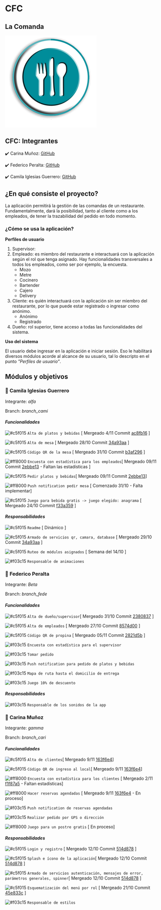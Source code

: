 # CFC
## La Comanda 

![Logo](https://github.com/camilaiglesiasguerrero/TP_PPS_2018_Comanda/blob/master/src/assets/readme/logoFondo.png)

## **CFC: Integrantes** 

:heavy_check_mark: Carina Muñoz: [GitHub](https://github.com/caru08) 

:heavy_check_mark: Federico Peralta: [GitHub](https://github.com/fepe15) 

:heavy_check_mark: Camila Iglesias Guerrero: [GitHub](https://github.com/camilaiglesiasguerrero)      


## ¿En qué consiste el proyecto?
La aplicación permitirá la gestión de las comandas de un restaurante. Fundamentalmente, dará la posibilidad, tanto al cliente como a los empleados, de tener la trazabilidad del pedido en todo momento.

### ¿Cómo se usa la aplicación? 
**Perfiles de usuario**
1. Supervisor:
2. Empleado: es miembro del restaurante e interactuará con la aplicación según el rol que tenga asignado. Hay funcionalidades transversales a todos los empleados, como ser por ejemplo, la encuesta.
     - Mozo
     - Metre
     - Cocinero
     - Bartender
     - Cajero
     - Delivery
3. Cliente: es quién interactuará con la aplicación sin ser miembro del restaurante, por lo que puede estar registrado o ingresar como anónimo. 
     - Anónimo
     - Registrado
4. Dueño: rol superior, tiene acceso a todas las funcionalidades del sistema.

**Uso del sistema**

El usuario debe ingresar en la aplicación e iniciar sesión. Eso le habilitará diversos módulos acorde al alcance de su usuario, tal lo descripto en el punto *"Perfiles de usuario"*.


## **Módulos y objetivos**
### :fork_and_knife: __**Camila Iglesias Guerrero**__  

Integrante: *alfa*

Branch: *branch_cami* 

#### *Funcionalidades*

![#c5f015](https://placehold.it/15/c5f015/000000?text=+) `Alta de platos y bebidas` [ Mergeado 4/11 Commit [ac8fb16](https://github.com/camilaiglesiasguerrero/TP_PPS_2018_Comanda/commit/ac8fb1602bd7bd85f287b09e0f78c53afb1e23ac) ]

![#c5f015](https://placehold.it/15/c5f015/000000?text=+) `Alta de mesa` [ Mergeado 28/10 Commit [34a93aa](https://github.com/camilaiglesiasguerrero/TP_PPS_2018_Comanda/commit/34a93aa714ed8bb31a33a7bc226a7124b0109e45) ]

![#c5f015](https://placehold.it/15/c5f015/000000?text=+) `Código QR de la mesa` [ Mergeado 31/10 Commit [b3af296](https://github.com/camilaiglesiasguerrero/TP_PPS_2018_Comanda/commit/b3af29681418925391e14a7bd0e4af8a1d642770) ]

![#ff8000](https://placehold.it/15/ff8000/000000?text=+) `Encuesta con estadística para los empleados`[ Mergeado 09/11 Commit [2ebbe13](https://github.com/camilaiglesiasguerrero/TP_PPS_2018_Comanda/commit/2ebbe138111437ea3b1e8de315541b1b625798fc) - Faltan las estadísticas ]

![#c5f015](https://placehold.it/15/c5f015/000000?text=+) `Pedir platos y bebidas`[ Mergeado 09/11 Commit [2ebbe13](https://github.com/camilaiglesiasguerrero/TP_PPS_2018_Comanda/commit/2ebbe138111437ea3b1e8de315541b1b625798fc)]

![#ff8000](https://placehold.it/15/ff8000/000000?text=+) `Push notification pedir mesa` [ Comenzado 31/10 - Falta implementar]

![#c5f015](https://placehold.it/15/c5f015/000000?text=+) `Juego para bebida gratis -> juego elegido: anagrama` [ Mergeado 24/10 Commit  [f33a359](https://github.com/camilaiglesiasguerrero/TP_PPS_2018_Comanda/commit/f33a359f9b90e39135fb82d72fbaaa5583225c69) ]

#### *Responsabilidades*

![#c5f015](https://placehold.it/15/c5f015/000000?text=+) `Readme` [ Dinámico ]

![#c5f015](https://placehold.it/15/c5f015/000000?text=+) `Armado de servicios qr, camara, database` [ Mergeado 29/10 Commit [34a93aa](https://github.com/camilaiglesiasguerrero/TP_PPS_2018_Comanda/commit/34a93aa714ed8bb31a33a7bc226a7124b0109e45) ]

![#c5f015](https://placehold.it/15/c5f015/000000?text=+) `Ruteo de módulos asignados` [ Semana del 14/10 ]

![#f03c15](https://placehold.it/15/f03c15/000000?text=+) `Responsable de animaciones`



### :fork_and_knife: __**Federico Peralta**__  

Integrante: *Beta*

Branch: *branch_fede* 


#### *Funcionalidades*

![#c5f015](https://placehold.it/15/c5f015/000000?text=+) `Alta de dueño/supervisor`[ Mergeado 31/10 Commit [2380837](https://github.com/camilaiglesiasguerrero/TP_PPS_2018_Comanda/commit/23808374d0e10b7f2064b9428bc9e816a6f88743) ]

![#c5f015](https://placehold.it/15/c5f015/000000?text=+) `Alta de empleados`  [ Mergeado 27/10 Commit [8574d00](https://github.com/camilaiglesiasguerrero/TP_PPS_2018_Comanda/commit/8574d005b53a2658dc449106ec588dd7502c52cd) ]

![#c5f015](https://placehold.it/15/c5f015/000000?text=+) `Código QR de propina` [ Mergeado 05/11 Commit [2821d5b](https://github.com/camilaiglesiasguerrero/TP_PPS_2018_Comanda/commit/2821d5b0c51f0cd8c40c18392b1c21cf88038e22) ]

![#f03c15](https://placehold.it/15/f03c15/000000?text=+) `Encuesta con estadística para el supervisor`

![#f03c15](https://placehold.it/15/f03c15/000000?text=+) `Tomar pedido`

![#f03c15](https://placehold.it/15/f03c15/000000?text=+) `Push notification para pedido de platos y bebidas`

![#f03c15](https://placehold.it/15/f03c15/000000?text=+) `Mapa de ruta hasta el domicilio de entrega`

![#f03c15](https://placehold.it/15/f03c15/000000?text=+) `Juego 10% de descuento`


#### *Responsabilidades*

![#f03c15](https://placehold.it/15/f03c15/000000?text=+) `Responsable de los sonidos de la app`



### :fork_and_knife: __**Carina Muñoz**__  

Integrante: *gamma*

Branch: *branch_cari* 


#### *Funcionalidades*

![#c5f015](https://placehold.it/15/c5f015/000000?text=+) `Alta de clientes`[ Mergeado 9/11 [163f6e4](https://github.com/camilaiglesiasguerrero/TP_PPS_2018_Comanda/commit/163f6e484c253f3802530447ac31ed00734bf98c)]

![#c5f015](https://placehold.it/15/c5f015/000000?text=+) `Código QR de ingreso al local`[ Mergeado 9/11 [163f6e4](https://github.com/camilaiglesiasguerrero/TP_PPS_2018_Comanda/commit/163f6e484c253f3802530447ac31ed00734bf98c)]

![#ff8000](https://placehold.it/15/ff8000/000000?text=+) `Encuesta con estadística para los clientes` [ Mergeado 2/11 [f1f87a5](https://github.com/camilaiglesiasguerrero/TP_PPS_2018_Comanda/commit/f1f87a560ac3ecb20e78a983c68e352b5286fd90) - Faltan estadísticas]

![#ff8000](https://placehold.it/15/ff8000/000000?text=+) `Hacer reservas agendadas` [ Mergeado 9/11 [163f6e4](https://github.com/camilaiglesiasguerrero/TP_PPS_2018_Comanda/commit/163f6e484c253f3802530447ac31ed00734bf98c) - En proceso]

![#f03c15](https://placehold.it/15/f03c15/000000?text=+) `Push notification de reservas agendadas`

![#f03c15](https://placehold.it/15/f03c15/000000?text=+) `Realizar pedido por GPS o dirección`

![#ff8000](https://placehold.it/15/ff8000/000000?text=+) `Juego para un postre gratis` [ En proceso]


#### *Responsabilidades*

![#c5f015](https://placehold.it/15/c5f015/000000?text=+) `Login y registro`  [ Mergeado 12/10 Commit [514d878](https://github.com/camilaiglesiasguerrero/TP_PPS_2018_Comanda/commit/514d878e6318c6e828c72905fea9af0e15ab8a86) ]

![#c5f015](https://placehold.it/15/c5f015/000000?text=+) `Splash e ícono de la aplicación`[ Mergeado 12/10 Commit [514d878](https://github.com/camilaiglesiasguerrero/TP_PPS_2018_Comanda/commit/514d878e6318c6e828c72905fea9af0e15ab8a86) ]

![#c5f015](https://placehold.it/15/c5f015/000000?text=+) `Armado de servicios autenticación, mensajes de error, parámetros generales, spinner`[ Mergeado 12/10 Commit [514d878](https://github.com/camilaiglesiasguerrero/TP_PPS_2018_Comanda/commit/514d878e6318c6e828c72905fea9af0e15ab8a86) ]

![#c5f015](https://placehold.it/15/c5f015/000000?text=+) `Esquematización del menú por rol` [ Mergeado 21/10 Commit [45e833c](https://github.com/camilaiglesiasguerrero/TP_PPS_2018_Comanda/commit/45e833cfe6a5ccf7411bca0930af668120955868) ]

![#f03c15](https://placehold.it/15/f03c15/000000?text=+) `Responsable de estilos`


